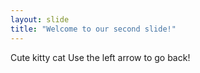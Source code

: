```yaml
---
layout: slide
title: "Welcome to our second slide!"
---
```

Cute kitty cat
Use the left arrow to go back!
